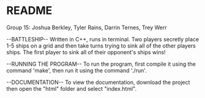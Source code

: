 # README
Group 15: Joshua Berkley, Tyler Rains, Darrin Ternes, Trey Werr

--BATTLESHIP--
Written in C++, runs in terminal.
Two players secretly place 1-5 ships on a grid and then take turns trying to sink all of the other players ships.
The first player to sink all of their opponent's ships wins!

--RUNNING THE PROGRAM--
To run the program, first compile it using the command 'make', then run it using the command './run'.

--DOCUMENTATION--
To view the documentation, download the project then open the "html" folder and select "index.html".
